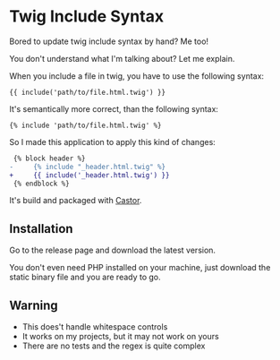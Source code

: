 # Twig Include Syntax

Bored to update twig include syntax by hand? Me too!

You don't understand what I'm talking about? Let me explain.

When you include a file in twig, you have to use the following syntax:

```twig
{{ include('path/to/file.html.twig') }}
```

It's semantically more correct, than the following syntax:

```twig
{% include 'path/to/file.html.twig' %}
```

So I made this application to apply this kind of changes:

```diff
 {% block header %}
-     {% include "_header.html.twig" %}
+     {{ include('_header.html.twig') }}
 {% endblock %}
```

It's build and packaged with [Castor](https://github.com/jolicode/castor).

## Installation

Go to the release page and download the latest version.

You don't even need PHP installed on your machine, just download the static
binary file and you are ready to go.

## Warning

* This does't handle whitespace controls
* It works on my projects, but it may not work on yours
* There are no tests and the regex is quite complex
